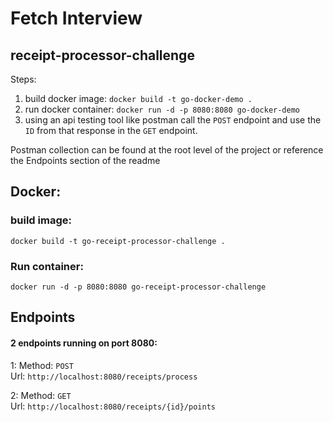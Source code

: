 # Fetch Interview 
## receipt-processor-challenge

Steps:
1. build docker image: `docker build -t go-docker-demo .`
2. run docker container: `docker run -d -p 8080:8080 go-docker-demo`
3. using an api testing tool like postman call the `POST` endpoint and use the `ID` from that response in the  `GET` endpoint. 

Postman collection can be found at the root level of the project or reference the Endpoints section of the readme

## Docker:
### build image:
`docker build -t go-receipt-processor-challenge .`

### Run container:
`docker run -d -p 8080:8080 go-receipt-processor-challenge`


## Endpoints
#### 2 endpoints running on port 8080:

1: Method: `POST` <br>
Url: `http://localhost:8080/receipts/process`

2: Method: `GET` <br>
Url: `http://localhost:8080/receipts/{id}/points`
